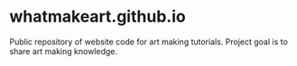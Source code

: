 # whatmakeart.github.io

Public repository of website code for art making tutorials. Project goal is to share art making knowledge.
